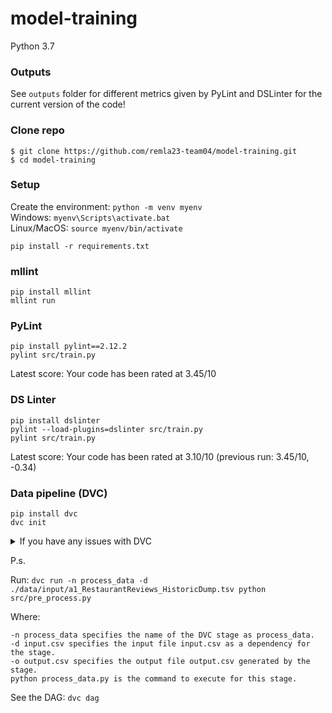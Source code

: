 # model-training
Python 3.7

### Outputs
See `outputs` folder for different metrics given by PyLint and DSLinter for the current version of the code!

### Clone repo
```
$ git clone https://github.com/remla23-team04/model-training.git
$ cd model-training
```

### Setup
Create the environment: `python -m venv myenv`  
Windows: `myenv\Scripts\activate.bat`  
Linux/MacOS: `source myenv/bin/activate`  

```
pip install -r requirements.txt
```

### mllint
```
pip install mllint
mllint run
```

### PyLint
```
pip install pylint==2.12.2
pylint src/train.py
```
Latest score: Your code has been rated at 3.45/10

### DS Linter
```
pip install dslinter
pylint --load-plugins=dslinter src/train.py
pylint src/train.py
```
Latest score: Your code has been rated at 3.10/10 (previous run: 3.45/10, -0.34)

### Data pipeline (DVC)
```
pip install dvc
dvc init
```

<details>
  <summary>If you have any issues with DVC</summary>

Incorrect pip version: 
```
python -m pip install --upgrade pip
```

fsspec:
```
pip uninstall fsspec
pip install fsspec==2022.7.1
```
  
</details>

P.s. 

Run: 
`dvc run -n process_data -d ./data/input/a1_RestaurantReviews_HistoricDump.tsv python src/pre_process.py`

Where:
```
-n process_data specifies the name of the DVC stage as process_data.
-d input.csv specifies the input file input.csv as a dependency for the stage.
-o output.csv specifies the output file output.csv generated by the stage.
python process_data.py is the command to execute for this stage.
```

See the DAG: `dvc dag`


